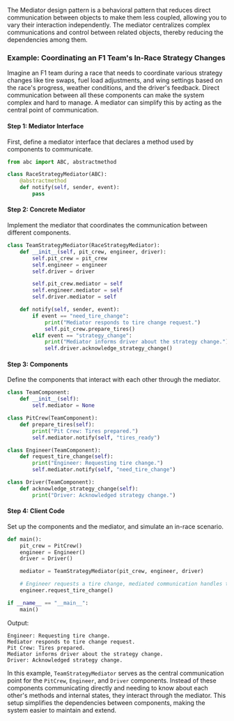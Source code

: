 The Mediator design pattern is a behavioral pattern that reduces direct communication between objects to make them less coupled, allowing you to vary their interaction independently. The mediator centralizes complex communications and control between related objects, thereby reducing the dependencies among them.

### Example: Coordinating an F1 Team's In-Race Strategy Changes

Imagine an F1 team during a race that needs to coordinate various strategy changes like tire swaps, fuel load adjustments, and wing settings based on the race's progress, weather conditions, and the driver's feedback. Direct communication between all these components can make the system complex and hard to manage. A mediator can simplify this by acting as the central point of communication.

#### Step 1: Mediator Interface

First, define a mediator interface that declares a method used by components to communicate.

```python
from abc import ABC, abstractmethod

class RaceStrategyMediator(ABC):
    @abstractmethod
    def notify(self, sender, event):
        pass
```

#### Step 2: Concrete Mediator

Implement the mediator that coordinates the communication between different components.

```python
class TeamStrategyMediator(RaceStrategyMediator):
    def __init__(self, pit_crew, engineer, driver):
        self.pit_crew = pit_crew
        self.engineer = engineer
        self.driver = driver

        self.pit_crew.mediator = self
        self.engineer.mediator = self
        self.driver.mediator = self

    def notify(self, sender, event):
        if event == "need_tire_change":
            print("Mediator responds to tire change request.")
            self.pit_crew.prepare_tires()
        elif event == "strategy_change":
            print("Mediator informs driver about the strategy change.")
            self.driver.acknowledge_strategy_change()
```

#### Step 3: Components

Define the components that interact with each other through the mediator.

```python
class TeamComponent:
    def __init__(self):
        self.mediator = None

class PitCrew(TeamComponent):
    def prepare_tires(self):
        print("Pit Crew: Tires prepared.")
        self.mediator.notify(self, "tires_ready")

class Engineer(TeamComponent):
    def request_tire_change(self):
        print("Engineer: Requesting tire change.")
        self.mediator.notify(self, "need_tire_change")

class Driver(TeamComponent):
    def acknowledge_strategy_change(self):
        print("Driver: Acknowledged strategy change.")
```

#### Step 4: Client Code

Set up the components and the mediator, and simulate an in-race scenario.

```python
def main():
    pit_crew = PitCrew()
    engineer = Engineer()
    driver = Driver()

    mediator = TeamStrategyMediator(pit_crew, engineer, driver)

    # Engineer requests a tire change, mediated communication handles the rest
    engineer.request_tire_change()

if __name__ == "__main__":
    main()
```

Output:

```
Engineer: Requesting tire change.
Mediator responds to tire change request.
Pit Crew: Tires prepared.
Mediator informs driver about the strategy change.
Driver: Acknowledged strategy change.
```

In this example, `TeamStrategyMediator` serves as the central communication point for the `PitCrew`, `Engineer`, and `Driver` components. Instead of these components communicating directly and needing to know about each other's methods and internal states, they interact through the mediator. This setup simplifies the dependencies between components, making the system easier to maintain and extend.